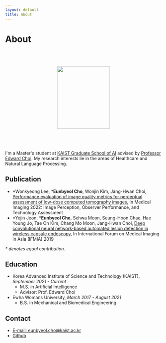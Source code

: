 ```yaml
---
layout: default
title: About
---
```


<!-- <div class="post"> -->
<div>
	<h1 class="pageTitle">About</h1>
	<img src="{{ '/assets/img/photo.jpg' }}" alt="" style="display: block; margin: 70px auto; width:170px; height:200px;">
	<p class="intro">I'm a Master's student at <a href="https://gsai.kaist.ac.kr">KAIST Graduate School of AI</a> advised by <a href="https://mp2893.com">Professor Edward Choi</a>. My research interests lie in the areas of Healthcare and Natural Language Processing.</p>
	<h2>Publication</h2>
	<ul>
	<li>
		*Wonkyeong Lee, *<b>Eunbyeol Cho</b>, Wonjin Kim, Jang-Hwan Choi, <a href="https://www.spiedigitallibrary.org/conference-proceedings-of-spie/12035/0000/Performance-evaluation-of-image-quality-metrics-for-perceptual-assessment-of/10.1117/12.2612541.short?SSO=1">Performance evaluation of image quality metrics for perceptual assessment of low-dose computed tomography images</a>, In Medical Imaging 2022: Image Perception, Observer Performance, and Technology Assessment
	</li><li>
		*Yejin Jeon, *<b>Eunbyeol Cho</b>, Sehwa Moon, Seung-Hoon Chae, Hae Young Jo, Tae Oh Kim, Chang Mo Moon, Jang-Hwan Choi, <a href="https://www.spiedigitallibrary.org/conference-proceedings-of-spie/11050/110501N/Deep-convolutional-neural-network-based-automated-lesion-detection-in-wireless/10.1117/12.2522159.short">Deep convolutional neural network-based automated lesion detection in wireless capsule endoscopy</a>, In International Forum on Medical Imaging in Asia (IFMIA) 2019
	</li>
	</ul>
	<i>* denotes equal contribution.</i>
	<h2>Education</h2>
	<ul>
  		<li>Korea Advanced Institute of Science and Technology (KAIST), <i>September 2021 - Current</i>
		<ul>
			<li>M.S. in Artificial Intelligence</li>
			<li>Advisor: Prof. Edward Choi</li>
		</ul></li>
		<li>Ewha Womans University, <i>March 2017 - August 2021</i>
		<ul>
		<li>B.S. in Mechanical and Biomedical Engineering</li>
		</ul></li>
  	</ul>
	<h2>Contact</h2>
	<ul>
  		<li><a href="mailto:eunbyeol.cho@kaist.ac.kr">E-mail: eunbyeol.cho@kaist.ac.kr</a></li>
		<li><a href="http://github.com/eunbyeol-cho">Github</a></li>
		<!-- <li><a href="https://www.linkedin.com/in/eunbyeol-cho">Linkedin</a></li> -->
  	</ul>
</div>


